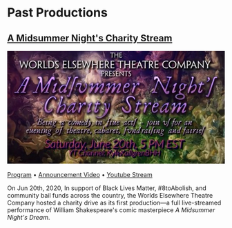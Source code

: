 # Past Productions

## [A Midsummer Night's Charity Stream][program]

[![A Midsummer Night's Charity Stream](/assets/img/plays/midsummer/banner.jpg)][stream]

[Program][program] &bull; [Announcement Video][promo] &bull; [<span class="social youtube"></span>Youtube Stream][stream]

On Jun 20th, 2020, In support of Black Lives Matter, #8toAbolish, and community bail funds across the country, the Worlds Elsewhere Theatre Company hosted a charity drive as its first production&mdash;a full live-streamed performance of William Shakespeare's comic masterpiece *A Midsummer Night's Dream*.

[program]: /plays/midsummer "Click here for the program"
[promo]: https://www.youtube.com/watch?v=m5AzeMTDn2M "Watch our announcement video!"
[stream]: https://www.youtube.com/watch?v=pH8cqnKkfLc "Watch the stream here!"

